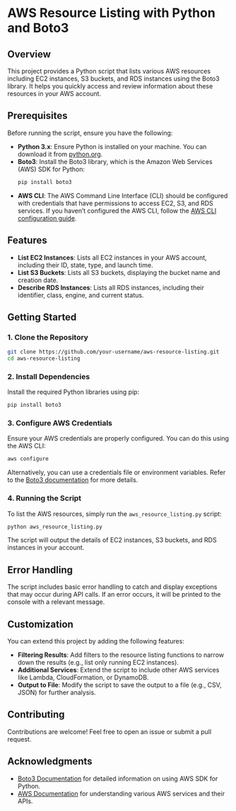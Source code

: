 # AWS Resource Listing with Python and Boto3

## Overview

This project provides a Python script that lists various AWS resources including EC2 instances, S3 buckets, and RDS instances using the Boto3 library. It helps you quickly access and review information about these resources in your AWS account.

## Prerequisites

Before running the script, ensure you have the following:

- **Python 3.x**: Ensure Python is installed on your machine. You can download it from [python.org](https://www.python.org/).
- **Boto3**: Install the Boto3 library, which is the Amazon Web Services (AWS) SDK for Python:
  ```bash
  pip install boto3
  ```
- **AWS CLI**: The AWS Command Line Interface (CLI) should be configured with credentials that have permissions to access EC2, S3, and RDS services. If you haven’t configured the AWS CLI, follow the [AWS CLI configuration guide](https://docs.aws.amazon.com/cli/latest/userguide/cli-configure-files.html).

## Features

- **List EC2 Instances**: Lists all EC2 instances in your AWS account, including their ID, state, type, and launch time.
- **List S3 Buckets**: Lists all S3 buckets, displaying the bucket name and creation date.
- **Describe RDS Instances**: Lists all RDS instances, including their identifier, class, engine, and current status.

## Getting Started

### 1. Clone the Repository

```bash
git clone https://github.com/your-username/aws-resource-listing.git
cd aws-resource-listing
```

### 2. Install Dependencies

Install the required Python libraries using pip:

```bash
pip install boto3
```

### 3. Configure AWS Credentials

Ensure your AWS credentials are properly configured. You can do this using the AWS CLI:

```bash
aws configure
```

Alternatively, you can use a credentials file or environment variables. Refer to the [Boto3 documentation](https://boto3.amazonaws.com/v1/documentation/api/latest/guide/configuration.html) for more details.

### 4. Running the Script

To list the AWS resources, simply run the `aws_resource_listing.py` script:

```bash
python aws_resource_listing.py
```

The script will output the details of EC2 instances, S3 buckets, and RDS instances in your account.

## Error Handling

The script includes basic error handling to catch and display exceptions that may occur during API calls. If an error occurs, it will be printed to the console with a relevant message.

## Customization

You can extend this project by adding the following features:
- **Filtering Results**: Add filters to the resource listing functions to narrow down the results (e.g., list only running EC2 instances).
- **Additional Services**: Extend the script to include other AWS services like Lambda, CloudFormation, or DynamoDB.
- **Output to File**: Modify the script to save the output to a file (e.g., CSV, JSON) for further analysis.



## Contributing

Contributions are welcome! Feel free to open an issue or submit a pull request.

## Acknowledgments

- [Boto3 Documentation](https://boto3.amazonaws.com/v1/documentation/api/latest/index.html) for detailed information on using AWS SDK for Python.
- [AWS Documentation](https://docs.aws.amazon.com/) for understanding various AWS services and their APIs.
```


